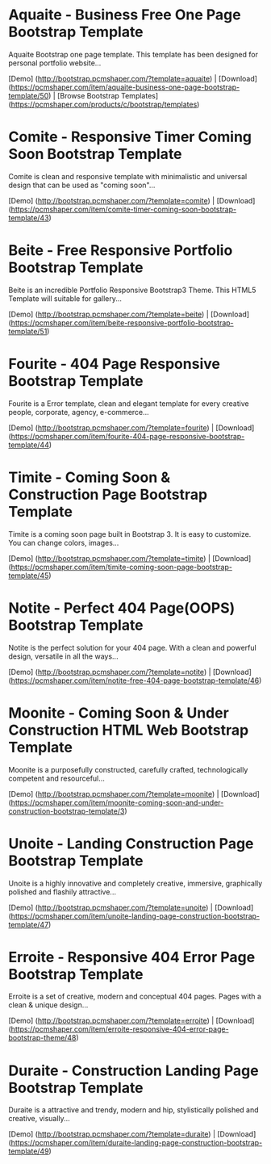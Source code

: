 # Aquaite - Business Free One Page Bootstrap Template

Aquaite Bootstrap one page template. This template has been designed for personal portfolio website...

[Demo] (http://bootstrap.pcmshaper.com/?template=aquaite)
 | [Download] (https://pcmshaper.com/item/aquaite-business-one-page-bootstrap-template/50)
  | [Browse Bootstrap Templates] (https://pcmshaper.com/products/c/bootstrap/templates)

# Comite - Responsive Timer Coming Soon Bootstrap Template

Comite is clean and responsive template with minimalistic and universal design that can be used as "coming soon"...

[Demo] (http://bootstrap.pcmshaper.com/?template=comite)
 | [Download] (https://pcmshaper.com/item/comite-timer-coming-soon-bootstrap-template/43)

# Beite - Free Responsive Portfolio Bootstrap Template

Beite is an incredible Portfolio Responsive Bootstrap3 Theme. This HTML5 Template will suitable for gallery...

[Demo] (http://bootstrap.pcmshaper.com/?template=beite)
 | [Download] (https://pcmshaper.com/item/beite-responsive-portfolio-bootstrap-template/51)

# Fourite - 404 Page Responsive Bootstrap Template

Fourite is a Error template, clean and elegant template for every creative people, corporate, agency, e-commerce...

[Demo] (http://bootstrap.pcmshaper.com/?template=fourite)
 | [Download] (https://pcmshaper.com/item/fourite-404-page-responsive-bootstrap-template/44)

# Timite - Coming Soon & Construction Page Bootstrap Template

Timite is a coming soon page built in Bootstrap 3. It is easy to customize. You can change colors, images...

[Demo] (http://bootstrap.pcmshaper.com/?template=timite)
 | [Download] (https://pcmshaper.com/item/timite-coming-soon-page-bootstrap-template/45)
 
# Notite - Perfect 404 Page(OOPS) Bootstrap Template

Notite is the perfect solution for your 404 page. With a clean and powerful design, versatile in all the ways...

[Demo] (http://bootstrap.pcmshaper.com/?template=notite)
 | [Download] (https://pcmshaper.com/item/notite-free-404-page-bootstrap-template/46)
 
# Moonite - Coming Soon & Under Construction HTML Web Bootstrap Template

Moonite is a purposefully constructed, carefully crafted, technologically competent and resourceful...

[Demo] (http://bootstrap.pcmshaper.com/?template=moonite)
 | [Download] (https://pcmshaper.com/item/moonite-coming-soon-and-under-construction-bootstrap-template/3)
 
# Unoite - Landing Construction Page Bootstrap Template

Unoite is a highly innovative and completely creative, immersive, graphically polished and flashily attractive...

[Demo] (http://bootstrap.pcmshaper.com/?template=unoite)
 | [Download] (https://pcmshaper.com/item/unoite-landing-page-construction-bootstrap-template/47)
 
# Erroite - Responsive 404 Error Page Bootstrap Template

Erroite is a set of creative, modern and conceptual 404 pages. Pages with a clean & unique design...

[Demo] (http://bootstrap.pcmshaper.com/?template=erroite)
 | [Download] (https://pcmshaper.com/item/erroite-responsive-404-error-page-bootstrap-theme/48)
 
# Duraite - Construction Landing Page Bootstrap Template

Duraite is a attractive and trendy, modern and hip, stylistically polished and creative, visually...

[Demo] (http://bootstrap.pcmshaper.com/?template=duraite)
 | [Download] (https://pcmshaper.com/item/duraite-landing-page-construction-bootstrap-template/49)
